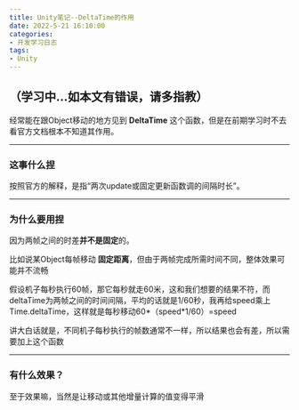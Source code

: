 ```yaml
---
title: Unity笔记--DeltaTime的作用
date: 2022-5-21 16:10:00
categories: 
- 开发学习日志
tags: 
- Unity
---
```

## （学习中...如本文有错误，请多指教）
经常能在跟Object移动的地方见到 **DeltaTime** 这个函数，但是在前期学习时不去看官方文档根本不知道其作用。 
***
### **这事什么捏**
按照官方的解释，是指“两次update或固定更新函数调的间隔时长”。  
***
### **为什么要用捏**
因为两帧之间的时差**并不是固定**的。  

比如说某Object每帧移动 **固定距离**，但由于两帧完成所需时间不同，整体效果可能并不流畅  

假设机子每秒执行60帧，那它每秒就走60米，这和我们想要的结果不符，而deltaTime为两帧之间的时间间隔，平均的话就是1/60秒，我再给speed乘上Time.deltaTime，这样就是每秒移动60*（speed*1/60）=speed

讲大白话就是，不同机子每秒执行的帧数通常不一样，所以结果也会有差，所以需要加上这个函数  

***
### **有什么效果？**
至于效果嘛，当然是让移动或其他增量计算的值变得平滑  